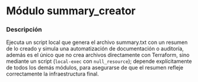 # Módulo summary_creator

### Descripción
Ejecuta un script local que genera el archivo summary.txt con un resumen de lo creado y simula una automatización de documentación o auditoría, además es el único que no crea archivos directamente con Terraform, sino mediante un script (`local-exec` con `null_resource`); depende explícitamente de todos los demás módulos, para asegurarse de que el resumen refleje correctamente la infraestructura final.